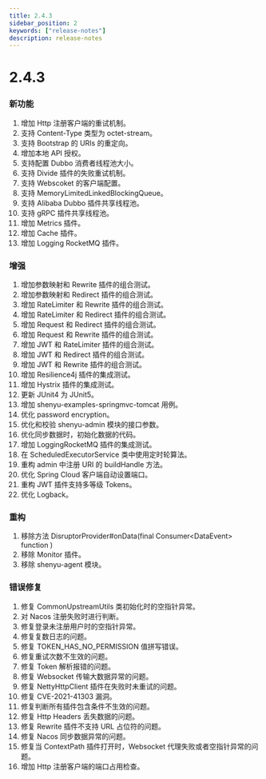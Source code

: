 ```yaml
---
title: 2.4.3
sidebar_position: 2
keywords: ["release-notes"]
description: release-notes
---
```

# 2.4.3

### 新功能

1. 增加 Http 注册客户端的重试机制。 
2. 支持 Content-Type 类型为 octet-stream。 
3. 支持 Bootstrap 的 URIs 的重定向。 
4. 增加本地 API 授权。 
5. 支持配置 Dubbo 消费者线程池大小。 
6. 支持 Divide 插件的失败重试机制。 
7. 支持 Webscoket 的客户端配置。 
8. 支持 MemoryLimitedLinkedBlockingQueue。 
9. 支持 Alibaba Dubbo 插件共享线程池。 
10. 支持 gRPC 插件共享线程池。 
11. 增加 Metrics 插件。 
12. 增加 Cache 插件。 
13. 增加 Logging RocketMQ 插件。

### 增强

1. 增加参数映射和 Rewrite 插件的组合测试。 
2. 增加参数映射和 Redirect 插件的组合测试。 
3. 增加 RateLimiter 和 Rewrite 插件的组合测试。 
4. 增加 RateLimiter 和 Redirect 插件的组合测试。 
5. 增加 Request 和 Redirect 插件的组合测试。 
6. 增加 Request 和 Rewrite 插件的组合测试。 
7. 增加 JWT 和 RateLimiter 插件的组合测试。 
8. 增加 JWT 和 Redirect 插件的组合测试。 
9. 增加 JWT 和 Rewrite 插件的组合测试。 
10. 增加 Resilience4j 插件的集成测试。 
11. 增加 Hystrix 插件的集成测试。 
12. 更新 JUnit4 为 JUnit5。 
13. 增加 shenyu-examples-springmvc-tomcat 用例。 
14. 优化 password encryption。 
15. 优化和校验 shenyu-admin 模块的接口参数。 
16. 优化同步数据时，初始化数据的代码。 
17. 增加 LoggingRocketMQ 插件的集成测试。 
18. 在 ScheduledExecutorService 类中使用定时轮算法。 
19. 重构 admin 中注册 URI 的 buildHandle 方法。 
20. 优化 Spring Cloud 客户端自动设置端口。 
21. 重构 JWT 插件支持多等级 Tokens。 
22. 优化 Logback。

### 重构

1. 移除方法 DisruptorProvider#onData(final Consumer<DataEvent\> function )
2. 移除 Monitor 插件。 
3. 移除 shenyu-agent 模块。

### 错误修复

1. 修复 CommonUpstreamUtils 类初始化时的空指针异常。 
2. 对 Nacos 注册失败时进行判断。 
3. 修复登录未注册用户时的空指针异常。 
4. 修复复数日志的问题。 
5. 修复 TOKEN_HAS_NO_PERMISSION 值拼写错误。 
6. 修复重试次数不生效的问题。 
7. 修复 Token 解析报错的问题。 
8. 修复 Websocket 传输大数据异常的问题。 
9. 修复 NettyHttpClient 插件在失败时未重试的问题。 
10. 修复 CVE-2021-41303 漏洞。 
11. 修复判断所有插件包含条件不生效的问题。 
12. 修复 Http Headers 丢失数据的问题。 
13. 修复 Rewrite 插件不支持 URL 占位符的问题。 
14. 修复 Nacos 同步数据异常的问题。 
15. 修复当 ContextPath 插件打开时，Websocket 代理失败或者空指针异常的问题。 
16. 增加 Http 注册客户端的端口占用检查。

